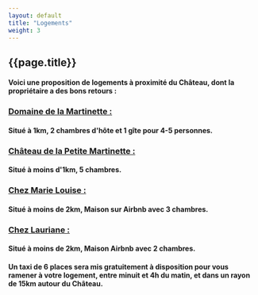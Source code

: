 ```yaml
---
layout: default
title: "Logements"
weight: 3
---
```


## {{page.title}}

#### Voici une proposition de logements à proximité du Château, dont la propriétaire a des bons retours :

### <a href="https://www.domainelamartinette.com/">Domaine de la Martinette : </a><br/>
#### Situé à 1km, 2 chambres d'hôte et 1 gîte pour 4-5 personnes.

### <a href="https://www.airbnb.fr/rooms/2395821?source_impression_id=p3_1594733302_oB5WA5DBFurZgCXT&guests=1&adults=1">Château de la Petite Martinette : </a><br/>
#### Situé à moins d'1km, 5 chambres.

### <a href="https://www.airbnb.fr/rooms/3711081?location=Moulon&source_impression_id=p3_1594733737_jwPLVuGyBUklhjjP&guests=1&adults=1">Chez Marie Louise : </a><br/>
#### Situé à moins de 2km, Maison sur Airbnb avec 3 chambres.

### <a href="https://www.airbnb.fr/rooms/28447673?location=moulon&source_impression_id=p3_1594734069_0p8%2BLdq7%2ByfxBL38&guests=1&adults=1">Chez Lauriane : </a><br/>
#### Situé à moins de 2km, Maison Airbnb avec 2 chambres.

#### Un taxi de 6 places sera mis gratuitement à disposition pour vous ramener à votre logement, entre minuit et 4h du matin, et dans un rayon de 15km autour du Château.
